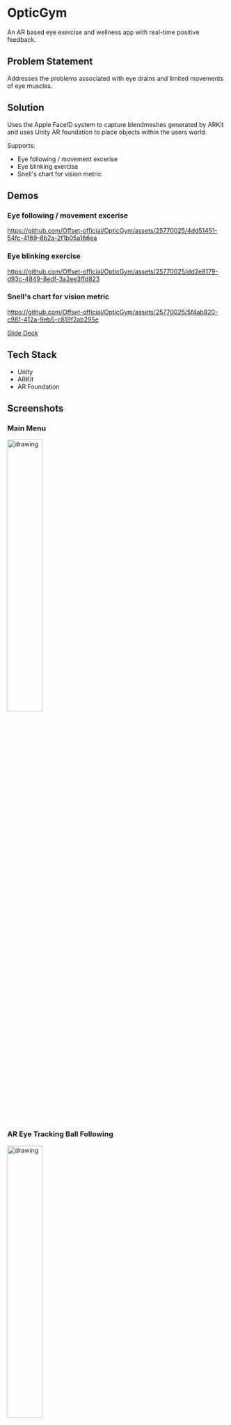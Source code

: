 # OpticGym

An AR based eye exercise and wellness app with real-time positive feedback.

## Problem Statement

Addresses the problems associated with eye drains and limited movements of eye muscles. 

## Solution

Uses the Apple FaceID system to capture blendmeshes generated by ARKit and uses Unity AR foundation to place objects within the users world.

Supports:

- Eye following / movement excerise
- Eye blinking exercise
- Snell's chart for vision metric

## Demos

### Eye following / movement excerise

https://github.com/Offset-official/OpticGym/assets/25770025/4dd51451-54fc-4169-8b2a-2f1b05a166ea

### Eye blinking exercise

https://github.com/Offset-official/OpticGym/assets/25770025/dd2e8179-d93c-4849-8edf-3a2ee3ffd823

### Snell's chart for vision metric

https://github.com/Offset-official/OpticGym/assets/25770025/5f4ab820-c981-412a-9eb5-c819f2ab295e


[Slide Deck](./demos/slide-deck.pdf)


## Tech Stack

- Unity
- ARKit
- AR Foundation

## Screenshots
### Main Menu
<img src="https://github.com/Offset-official/OpticGym/assets/79493191/84c44e5e-8962-41ac-b60b-6cd50777770a" alt="drawing" width="40%"/>

### AR Eye Tracking Ball Following
<img src="https://github.com/Offset-official/OpticGym/assets/79493191/c685f43b-4a8b-41f3-a333-8997b488ad9e" alt="drawing" width="40%"/>

### AR Blink Test
<img src="https://github.com/Offset-official/OpticGym/assets/79493191/fb143b46-ea21-4d0c-8771-ddca69546cb3" alt="drawing" width="40%"/>

### Visual Acuity Test
<img src="https://github.com/Offset-official/OpticGym/assets/79493191/66a3ef4a-68c1-468c-9f03-ad5df829e6c1" alt="drawing" width="40%"/>
  
## Upcoming Features

### Color Blind Test
<img src="https://github.com/Offset-official/OpticGym/assets/79493191/5a11e847-7df4-4c71-8d6e-90e1bc98cbee" alt="drawing" width="40%"/>

### Direct Connect with Doctors and Hospitals
<img src="https://github.com/Offset-official/OpticGym/assets/79493191/ec4b5321-5cf3-4c50-9fb2-10f35b3386f5" alt="drawing" width="40%"/>


## Credits

Offset 2024. All rights reserved.
